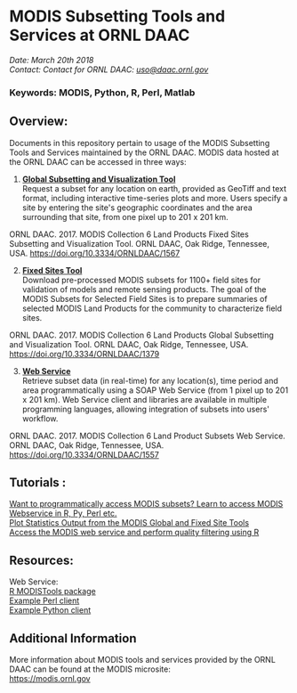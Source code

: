 # MODIS Subsetting Tools and Services at ORNL DAAC

*Date: March 20th 2018*  
*Contact: Contact for ORNL DAAC: uso@daac.ornl.gov*

### Keywords: MODIS, Python, R, Perl, Matlab

## Overview:  

Documents in this repository pertain to usage of the MODIS Subsetting Tools and Services maintained by the ORNL DAAC. MODIS data hosted at the ORNL DAAC can be accessed in three ways:

1. **[Global Subsetting and Visualization Tool](https://modis.ornl.gov/cgi-bin/MODIS/global/subset.pl)**  
Request a subset for any location on earth, provided as GeoTiff and text format, including interactive time-series plots and more. Users specify a site by entering the site's geographic coordinates and the area surrounding that site, from one pixel up to 201 x 201 km.

ORNL DAAC. 2017. MODIS Collection 6 Land Products Fixed Sites Subsetting and Visualization Tool. ORNL DAAC, Oak Ridge, Tennessee, USA. https://doi.org/10.3334/ORNLDAAC/1567

2. **[Fixed Sites Tool](https://modis.ornl.gov/sites/)**  
Download pre-processed MODIS subsets for 1100+ field sites for validation of models and remote sensing products. The goal of the MODIS Subsets for Selected Field Sites is to prepare summaries of selected MODIS Land Products for the community to characterize field sites.

ORNL DAAC. 2017. MODIS Collection 6 Land Products Global Subsetting and Visualization Tool. ORNL DAAC, Oak Ridge, Tennessee, USA. https://doi.org/10.3334/ORNLDAAC/1379

3. **[Web Service](https://modis.ornl.gov/data/modis_webservice.html)**  
Retrieve subset data (in real-time) for any location(s), time period and area programmatically using a SOAP Web Service (from 1 pixel up to 201 x 201 km). Web Service client and libraries are available in multiple programming languages, allowing integration of subsets into users' workflow.

ORNL DAAC. 2017. MODIS Collection 6 Land Product Subsets Web Service. ORNL DAAC, Oak Ridge, Tennessee, USA. https://doi.org/10.3334/ORNLDAAC/1557

## Tutorials : 

[Want to programmatically access MODIS subsets? Learn to access MODIS Webservice in R, Py, Perl etc.](modis/MODIS-SOAP-Web-Service/README.md)  
[Plot Statistics Output from the MODIS Global and Fixed Site Tools](modis/modis-global-fixed-statistics.ipynb)  
[Access the MODIS web service and perform quality filtering using R](modis_webservice_qc_filter_R/modis_webservice_qc_filter_R.ipynb)  

## Resources:

Web Service:  
[R MODISTools package](modis/MODIS-SOAP-Web-Service/MODISTools2.tar.gz)  
[Example Perl client](modis/MODIS-SOAP-Web-Service/DAAC-LPS.pl)  
[Example Python client](modis/MODIS-SOAP-Web-Service/MODIS-python-client.py)  

## Additional Information

More information about MODIS tools and services provided by the ORNL DAAC can be found at the MODIS microsite:  
https://modis.ornl.gov





